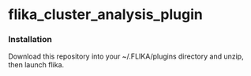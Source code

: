 # flika_cluster_analysis_plugin

### Installation ###
Download this repository into your ~/.FLIKA/plugins directory and unzip, then launch flika.

